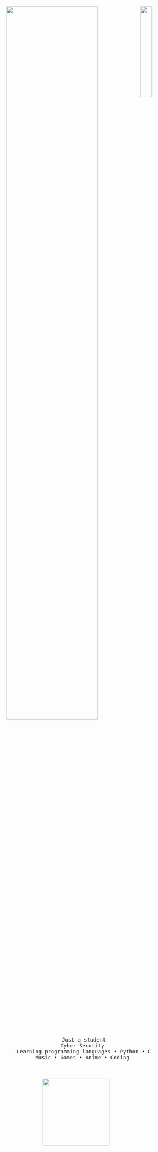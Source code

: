 <div align="center">
<img src="https://i.pinimg.com/originals/84/b2/d2/84b2d2bb17e1fedd394c37d6d2a38e19.png" width="25%" align="right" />
<img src="https://readme-typing-svg.demolab.com?font=ProtestGuerrilla&pause=2000&color=F76362&width=435&lines=Hello%2C+It's+raven+this+side!" width="70%" />
<br><br>
<pre>
     Just a student
     Cyber Security 
     Learning programming languages • Python • C
     Music • Games • Anime • Coding 
</pre>
<br><br>
<img src="https://media.tenor.com/Bk-Kb5juWGoAAAAi/dance-anime.gif" height="180" />
<br><br><br>

</div>
